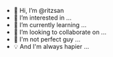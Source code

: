 - 👋 Hi, I’m @ritzsan
- 👀 I’m interested in ...
- 🌱 I’m currently learning ...
- 💞️ I’m looking to collaborate on ...
- 📢 I'm not perfect guy ...
- 💡 And I'm always hapier ...

<!---
ritzsan/ritzsan is a ✨ special ✨ repository because its `README.md` (this file) appears on your GitHub profile.
You can click the Preview link to take a look at your changes.
--->
